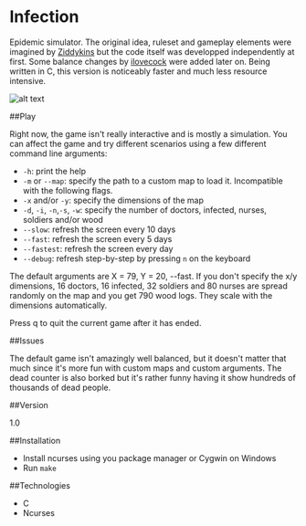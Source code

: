 Infection
=========

Epidemic simulator. The original idea, ruleset and gameplay elements were imagined by [Ziddykins](https://github.com/Ziddykins/Infect) but the code itself was developped independently at first. Some balance changes by [ilovecock](https://github.com/ilovecock/Infect) were added later on. Being written in C, this version is noticeably faster and much less resource intensive.

![alt text](http://i.imgur.com/rJhKu9a.png?1 "A few weeks into the apocalypse")

##Play

Right now, the game isn't really interactive and is mostly a simulation. You can affect the game and try different scenarios using a few different command line arguments: 

- ```-h```: print the help
- ```-m``` or ```--map```: specify the path to a custom map to load it. Incompatible with the following flags.
- ```-x``` and/or ```-y```: specify the dimensions of the map
- ```-d```, ```-i```, ```-n```,```-s```, ```-w```: specify the number of doctors, infected, nurses, soldiers and/or wood
- ```--slow```: refresh the screen every 10 days
- ```--fast```: refresh the screen every 5 days
- ```--fastest```: refresh the screen every day
- ```--debug```: refresh step-by-step by pressing ```n``` on the keyboard

The default arguments are X = 79, Y = 20, --fast. If you don't specify the x/y dimensions, 16 doctors, 16 infected, 32 soldiers and 80 nurses are spread randomly on the map and you get 790 wood logs. They scale with the dimensions automatically.

Press q to quit the current game after it has ended.

##Issues

The default game isn't amazingly well balanced, but it doesn't matter that much since it's more fun with custom maps and custom arguments. The dead counter is also borked but it's rather funny having it show hundreds of thousands of dead people.

##Version

1.0

##Installation

- Install ncurses using you package manager or Cygwin on Windows
- Run ```make```

##Technologies

* C
* Ncurses